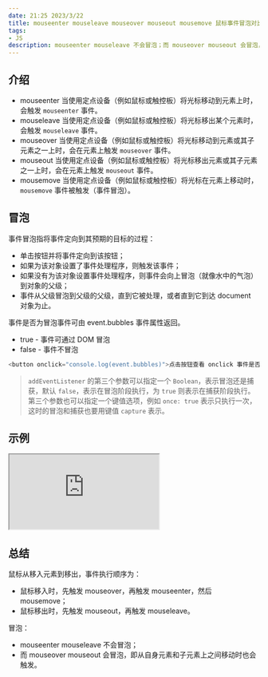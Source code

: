 ```yaml
---
date: 21:25 2023/3/22
title: mouseenter mouseleave mouseover mouseout mousemove 鼠标事件冒泡对比
tags:
- JS
description: mouseenter mouseleave 不会冒泡；而 mouseover mouseout 会冒泡，即从自身元素和子元素上之间移动时也会触发。
---
```

## 介绍
- mouseenter
当使用定点设备（例如鼠标或触控板）将光标移动到元素上时，会触发 `mouseenter` 事件。
- mouseleave
当使用定点设备（例如鼠标或触控板）将光标移出某个元素时，会触发 `mouseleave` 事件。
- mouseover
当使用定点设备（例如鼠标或触控板）将光标移动到元素或其子元素之一上时，会在元素上触发 `mouseover` 事件。
- mouseout
当使用定点设备（例如鼠标或触控板）将光标移出元素或其子元素之一上时，会在元素上触发 `mouseout` 事件。
- mousemove
当使用定点设备（例如鼠标或触控板）将光标在元素上移动时，`mousemove` 事件被触发（事件冒泡）。

## 冒泡
事件冒泡指将事件定向到其预期的目标的过程：
-   单击按钮并将事件定向到该按钮；
-   如果为该对象设置了事件处理程序，则触发该事件；
-   如果没有为该对象设置事件处理程序，则事件会向上冒泡（就像水中的气泡）到对象的父级；
-   事件从父级冒泡到父级的父级，直到它被处理，或者直到它到达 document 对象为止。

事件是否为冒泡事件可由 event.bubbles 事件属性返回。
-   true - 事件可通过 DOM 冒泡
-   false - 事件不冒泡

```js
<button onclick="console.log(event.bubbles)">点击按钮查看 onclick 事件是否为冒泡事件</button>
```

> `addEventListener` 的第三个参数可以指定一个 `Boolean`，表示冒泡还是捕获，默认 `false`，表示在冒泡阶段执行，为 `true` 则表示在捕获阶段执行。第三个参数也可以指定一个键值选项，例如 `once: true` 表示只执行一次，这时的冒泡和捕获也要用键值 `capture` 表示。

## 示例
<iframe src="https://code.juejin.cn/pen/7126517297048944648"></iframe>

## 总结
鼠标从移入元素到移出，事件执行顺序为：
- 鼠标移入时，先触发 mouseover，再触发 mouseenter，然后 mousemove；
- 鼠标移出时，先触发 mouseout，再触发 mouseleave。

冒泡：
- mouseenter mouseleave 不会冒泡；
- 而 mouseover mouseout 会冒泡，即从自身元素和子元素上之间移动时也会触发。